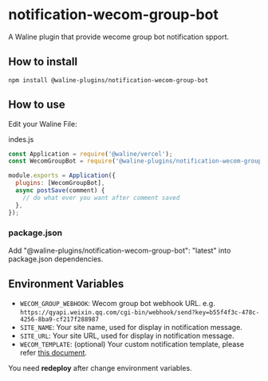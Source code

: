 # notification-wecom-group-bot

A Waline plugin that provide wecome group bot notification spport.


## How to install
```shell
npm install @waline-plugins/notification-wecom-group-bot
```

## How to use

Edit your Waline File:

indes.js
```js
const Application = require('@waline/vercel');
const WecomGroupBot = require('@waline-plugins/notification-wecom-group-bot');

module.exports = Application({
  plugins: [WecomGroupBot],
  async postSave(comment) {
    // do what ever you want after comment saved
  },
});
```

### package.json
Add "@waline-plugins/notification-wecom-group-bot": "latest" into package.json dependencies.


## Environment Variables

- `WECOM_GROUP_WEBHOOK`: Wecom group bot webhook URL. e.g. `https://qyapi.weixin.qq.com/cgi-bin/webhook/send?key=b55f4f3c-478c-4256-8ba9-cf217f288987`
- `SITE_NAME`: Your site name, used for display in notification message.
- `SITE_URL`: Your site URL, used for display in notification message.
- `WECOM_TEMPLATE`: (optional) Your custom notification template, please refer [this document](https://waline.js.org/en/guide/features/notification.html#notification-template).


You need **redeploy** after change environment variables.
